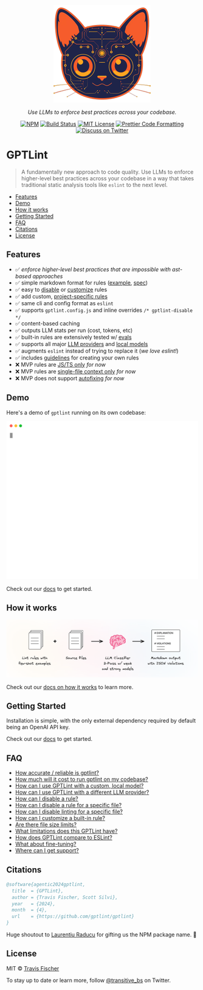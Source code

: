<p align="center">
  <img alt="How it works" src="/docs/public/gptlint-logo.png" width="256">
</p>

<p align="center">
  <em>Use LLMs to enforce best practices across your codebase.</em>
</p>

<p align="center">
  <a href="https://www.npmjs.com/package/gptlint"><img alt="NPM" src="https://img.shields.io/npm/v/gptlint.svg" /></a>
  <a href="https://github.com/gptlint/gptlint/actions/workflows/test.yml"><img alt="Build Status" src="https://github.com/gptlint/gptlint/actions/workflows/main.yml/badge.svg" /></a>
  <a href="https://github.com/gptlint/gptlint/blob/main/license"><img alt="MIT License" src="https://img.shields.io/badge/license-MIT-blue" /></a>
  <a href="https://prettier.io"><img alt="Prettier Code Formatting" src="https://img.shields.io/badge/code_style-prettier-brightgreen.svg" /></a>
  <a href="https://twitter.com/transitive_bs"><img alt="Discuss on Twitter" src="https://img.shields.io/badge/twitter-discussion-blue" /></a>
</p>

# GPTLint <!-- omit from toc -->

> A fundamentally new approach to code quality. Use LLMs to enforce higher-level best practices across your codebase in a way that takes traditional static analysis tools like `eslint` to the next level.

- [Features](#features)
- [Demo](#demo)
- [How it works](#how-it-works)
- [Getting Started](#getting-started)
- [FAQ](#faq)
- [Citations](#citations)
- [License](#license)

## Features

- ✅️ _enforce higher-level best practices that are impossible with ast-based approaches_
- ✅️ simple markdown format for rules ([example](./.gptlint/prefer-array-at-negative-indexing.md), [spec](https://gptlint.dev/extend/rule-spec))
- ✅️ easy to [disable](https://gptlint.dev/project/faq#how-can-i-disable-a-rule) or [customize](https://gptlint.dev/project/faq#how-can-i-customize-a-built-in-rule) rules
- ✅️ add custom, [project-specific rules](https://gptlint.dev/guide/rule-guidelines#project-specific-rules)
- ✅️ same cli and config format as `eslint`
- ✅️ supports `gptlint.config.js` and inline overrides `/* gptlint-disable */`
- ✅️ content-based caching
- ✅️ outputs LLM stats per run (cost, tokens, etc)
- ✅️ built-in rules are extensively tested w/ [evals](https://gptlint.dev/project/how-it-works#evals)
- ✅️ supports all major [LLM providers](https://gptlint.dev/guide/llm-providers) and [local models](https://gptlint.dev/guide/llm-providers#local-models)
- ✅️ augments `eslint` instead of trying to replace it (_we love eslint!_)
- ✅️ includes [guidelines](https://gptlint.dev/guide/rule-guidelines) for creating your own rules
- ❌ MVP rules are [JS/TS only](https://gptlint.dev/project/limitations#rules-in-the-mvp-are-jsts-only) _for now_
- ❌ MVP rules are [single-file context only](https://gptlint.dev/project/limitations#rules-in-the-mvp-are-single-file-only) _for now_
- ❌ MVP does not support [autofixing](https://gptlint.dev/project/limitations#the-mvp-does-not-support-autofixing-lint-errors) _for now_

## Demo

Here's a demo of `gptlint` running on its own codebase:

<p align="center">
  <img width="640" src="/docs/public/demo.svg">
</p>

Check out our [docs](https://gptlint.dev/guide) to get started.

## How it works

<p align="center">
  <a href="https://gptlint.dev/project/how-it-works"><img alt="How it works" src="/docs/public/how-gptlint-works.png"></a>
</p>

Check out our [docs on how it works](https://gptlint.dev/project/how-it-works) to learn more.

## Getting Started

Installation is simple, with the only external dependency required by default being an OpenAI API key.

Check out our [docs](https://gptlint.dev/guide) to get started.

## FAQ

- [How accurate / reliable is gptlint?](https://gptlint.dev/project/accuracy)
- [How much will it cost to run gptlint on my codebase?](https://gptlint.dev/project/cost)
- [How can I use GPTLint with a custom, local model?](https://gptlint.dev/guide/llm-providers#local-models)
- [How can I use GPTLint with a different LLM provider?](https://gptlint.dev/guide/llm-providers)
- [How can I disable a rule?](https://gptlint.dev/project/faq)
- [How can I disable a rule for a specific file?](https://gptlint.dev/project/faq)
- [How can I disable linting for a specific file?](https://gptlint.dev/project/faq)
- [How can I customize a built-in rule?](https://gptlint.dev/project/faq)
- [Are there file size limits?](https://gptlint.dev/project/faq)
- [What limitations does this GPTLint have?](https://gptlint.dev/project/limitations)
- [How does GPTLint compare to ESLint?](https://gptlint.dev/project/faq)
- [What about fine-tuning?](https://gptlint.dev/project/faq)
- [Where can I get support?](https://gptlint.dev/project/faq)

## Citations

```bibtex
@software{agentic2024gptlint,
  title  = {GPTLint},
  author = {Travis Fischer, Scott Silvi},
  year   = {2024},
  month  = {4},
  url    = {https://github.com/gptlint/gptlint}
}
```

Huge shoutout to [Laurentiu Raducu](https://twitter.com/Bitheap_tech) for gifting us the NPM package name. 🙏

## License

MIT © [Travis Fischer](https://twitter.com/transitive_bs)

To stay up to date or learn more, follow [@transitive_bs](https://twitter.com/transitive_bs) on Twitter.
